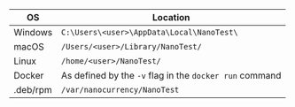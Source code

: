 | **OS**         | **Location** |
|----------------|--------------|
| Windows        | `C:\Users\<user>\AppData\Local\NanoTest\` |
| macOS          | `/Users/<user>/Library/NanoTest/ ` |
| Linux          | `/home/<user>/NanoTest/ ` |
| Docker         | As defined by the `-v` flag in the `docker run` command |
| .deb/rpm       | `/var/nanocurrency/NanoTest` |
